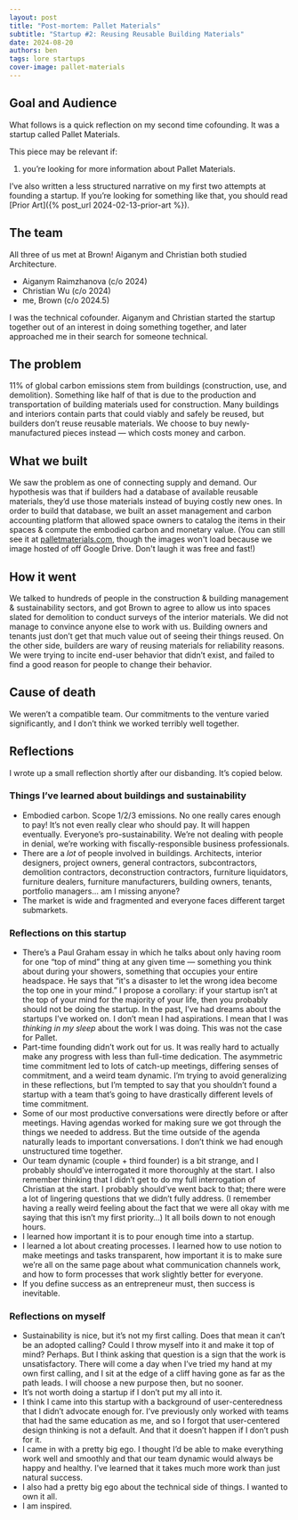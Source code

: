 ```yaml
---
layout: post
title: "Post-mortem: Pallet Materials"
subtitle: "Startup #2: Reusing Reusable Building Materials"
date: 2024-08-20
authors: ben
tags: lore startups
cover-image: pallet-materials
---
```

## Goal and Audience

What follows is a quick reflection on my second time cofounding. It was a startup called Pallet Materials.

This piece may be relevant if:

1. you’re looking for more information about Pallet Materials.

I’ve also written a less structured narrative on my first two attempts at founding a startup. If you’re looking for something like that, you should read [Prior Art]({% post_url 2024-02-13-prior-art %}).

## The team

All three of us met at Brown! Aiganym and Christian both studied Architecture.

- Aiganym Raimzhanova (c/o 2024)
- Christian Wu (c/o 2024)
- me, Brown (c/o 2024.5)

I was the technical cofounder. Aiganym and Christian started the startup together out of an interest in doing something together, and later approached me in their search for someone technical.

## The problem

11% of global carbon emissions stem from buildings (construction, use, and demolition). Something like half of that is due to the production and transportation of building materials used for construction. Many buildings and interiors contain parts that could viably and safely be reused, but builders don’t reuse reusable materials. We choose to buy newly-manufactured pieces instead — which costs money and carbon.

## What we built

We saw the problem as one of connecting supply and demand. Our hypothesis was that if builders had a database of available reusable materials, they’d use those materials instead of buying costly new ones. In order to build that database, we built an asset management and carbon accounting platform that allowed space owners to catalog the items in their spaces & compute the embodied carbon and monetary value. (You can still see it at [palletmaterials.com](http://www.palletmaterials.com/projects/1), though the images won't load because we image hosted of off Google Drive. Don't laugh it was free and fast!)

## How it went

We talked to hundreds of people in the construction & building management & sustainability sectors, and got Brown to agree to allow us into spaces slated for demolition to conduct surveys of the interior materials. We did not manage to convince anyone else to work with us. Building owners and tenants just don’t get that much value out of seeing their things reused. On the other side, builders are wary of reusing materials for reliability reasons. We were trying to incite end-user behavior that didn’t exist, and failed to find a good reason for people to change their behavior.

## Cause of death

We weren’t a compatible team. Our commitments to the venture varied significantly, and I don’t think we worked terribly well together.

## Reflections

I wrote up a small reflection shortly after our disbanding. It’s copied below.

### Things I’ve learned about buildings and sustainability

- Embodied carbon. Scope 1/2/3 emissions. No one really cares enough to pay! It’s not even really clear who should pay. It will happen eventually. Everyone’s pro-sustainability. We’re not dealing with people in denial, we’re working with fiscally-responsible business professionals.
- There are a *lot* of people involved in buildings. Architects, interior designers, project owners, general contractors, subcontractors, demolition contractors, deconstruction contractors, furniture liquidators, furniture dealers, furniture manufacturers, building owners, tenants, portfolio managers… am I missing anyone?
- The market is wide and fragmented and everyone faces different target submarkets.

### Reflections on this startup

- There’s a Paul Graham essay in which he talks about only having room for one “top of mind” thing at any given time — something you think about during your showers, something that occupies your entire headspace. He says that “it's a disaster to let the wrong idea become the top one in your mind.” I propose a corollary: if your startup isn’t at the top of your mind for the majority of your life, then you probably should not be doing the startup. In the past, I’ve had dreams about the startups I’ve worked on. I don’t mean I had aspirations. I mean that I was *thinking in my sleep* about the work I was doing. This was not the case for Pallet.
- Part-time founding didn’t work out for us. It was really hard to actually make any progress with less than full-time dedication. The asymmetric time commitment led to lots of catch-up meetings, differing senses of commitment, and a weird team dynamic. I’m trying to avoid generalizing in these reflections, but I’m tempted to say that you shouldn’t found a startup with a team that’s going to have drastically different levels of time commitment.
- Some of our most productive conversations were directly before or after meetings. Having agendas worked for making sure we got through the things we needed to address. But the time outside of the agenda naturally leads to important conversations. I don’t think we had enough unstructured time together.
- Our team dynamic (couple + third founder) is a bit strange, and I probably should’ve interrogated it more thoroughly at the start. I also remember thinking that I didn’t get to do my full interrogation of Christian at the start. I probably should’ve went back to that; there were a lot of lingering questions that we didn’t fully address. (I remember having a really weird feeling about the fact that we were all okay with me saying that this isn’t my first priority…) It all boils down to not enough hours.
- I learned how important it is to pour enough time into a startup.
- I learned a lot about creating processes. I learned how to use notion to make meetings and tasks transparent, how important it is to make sure we’re all on the same page about what communication channels work, and how to form processes that work slightly better for everyone.
- If you define success as an entrepreneur must, then success is inevitable.

### Reflections on myself

- Sustainability is nice, but it’s not my first calling. Does that mean it can’t be an adopted calling? Could I throw myself into it and make it top of mind? Perhaps. But I think asking that question is a sign that the work is unsatisfactory. There will come a day when I’ve tried my hand at my own first calling, and I sit at the edge of a cliff having gone as far as the path leads. I will choose a new purpose then, but no sooner.
- It’s not worth doing a startup if I don’t put my all into it.
- I think I came into this startup with a background of user-centeredness that I didn’t advocate enough for. I’ve previously only worked with teams that had the same education as me, and so I forgot that user-centered design thinking is not a default. And that it doesn’t happen if I don’t push for it.
- I came in with a pretty big ego. I thought I’d be able to make everything work well and smoothly and that our team dynamic would always be happy and healthy. I’ve learned that it takes much more work than just natural success.
- I also had a pretty big ego about the technical side of things. I wanted to own it all.
- I am inspired.